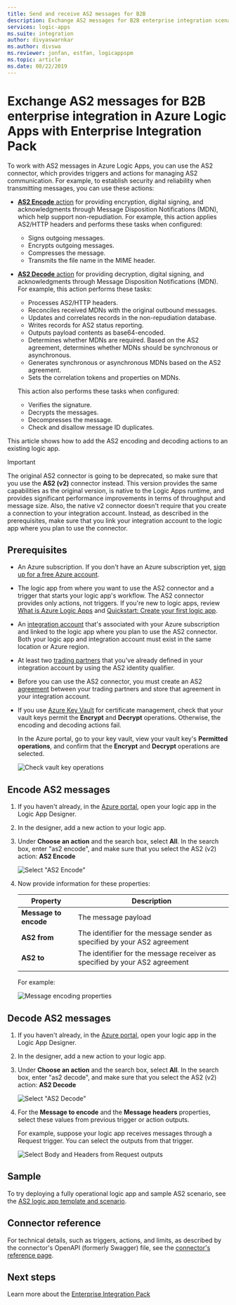 ```yaml
---
title: Send and receive AS2 messages for B2B
description: Exchange AS2 messages for B2B enterprise integration scenarios by using Azure Logic Apps with Enterprise Integration Pack
services: logic-apps
ms.suite: integration
author: divyaswarnkar
ms.author: divswa
ms.reviewer: jonfan, estfan, logicappspm
ms.topic: article
ms.date: 08/22/2019
---
```


# Exchange AS2 messages for B2B enterprise integration in Azure Logic Apps with Enterprise Integration Pack

To work with AS2 messages in Azure Logic Apps, you can use the AS2 connector, which provides triggers and actions for managing AS2 communication. For example, to establish security and reliability when transmitting messages, you can use these actions:

* [**AS2 Encode** action](#encode) for providing encryption, digital signing, and acknowledgments through Message Disposition Notifications (MDN), which help support non-repudiation. For example, this action applies AS2/HTTP headers and performs these tasks when configured:

  * Signs outgoing messages.
  * Encrypts outgoing messages.
  * Compresses the message.
  * Transmits the file name in the MIME header.

* [**AS2 Decode** action](#decode) for providing decryption, digital signing, and acknowledgments through Message Disposition Notifications (MDN). For example, this action performs these tasks:

  * Processes AS2/HTTP headers.
  * Reconciles received MDNs with the original outbound messages.
  * Updates and correlates records in the non-repudiation database.
  * Writes records for AS2 status reporting.
  * Outputs payload contents as base64-encoded.
  * Determines whether MDNs are required. Based on the AS2 agreement, determines whether MDNs should be synchronous or asynchronous.
  * Generates synchronous or asynchronous MDNs based on the AS2 agreement.
  * Sets the correlation tokens and properties on MDNs.

  This action also performs these tasks when configured:

  * Verifies the signature.
  * Decrypts the messages.
  * Decompresses the message.
  * Check and disallow message ID duplicates.

This article shows how to add the AS2 encoding and decoding actions to an existing logic app.

> [!IMPORTANT]
> The original AS2 connector is going to be deprecated, so make sure that you use the **AS2 (v2)** connector instead. 
> This version provides the same capabilities as the original version, is native to the Logic Apps runtime, and provides 
> significant performance improvements in terms of throughput and message size. Also, the native v2 connector doesn't 
> require that you create a connection to your integration account. Instead, as described in the prerequisites, 
> make sure that you link your integration account to the logic app where you plan to use the connector.

## Prerequisites

* An Azure subscription. If you don't have an Azure subscription yet, [sign up for a free Azure account](https://azure.microsoft.com/free/).

* The logic app from where you want to use the AS2 connector and a trigger that starts your logic app's workflow. The AS2 connector provides only actions, not triggers. If you're new to logic apps, review [What is Azure Logic Apps](../logic-apps/logic-apps-overview.md) and [Quickstart: Create your first logic app](../logic-apps/quickstart-create-first-logic-app-workflow.md).

* An [integration account](../logic-apps/logic-apps-enterprise-integration-create-integration-account.md) that's associated with your Azure subscription and linked to the logic app where you plan to use the AS2 connector. Both your logic app and integration account must exist in the same location or Azure region.

* At least two [trading partners](../logic-apps/logic-apps-enterprise-integration-partners.md) that you've already defined in your integration account by using the AS2 identity qualifier.

* Before you can use the AS2 connector, you must create an AS2 [agreement](../logic-apps/logic-apps-enterprise-integration-agreements.md) between your trading partners and store that agreement in your integration account.

* If you use [Azure Key Vault](../key-vault/key-vault-overview.md) for certificate management, check that your vault keys permit the **Encrypt** and **Decrypt** operations. Otherwise, the encoding and decoding actions fail.

  In the Azure portal, go to your key vault, view your vault key's **Permitted operations**, and confirm that the **Encrypt** and **Decrypt** operations are selected.

  ![Check vault key operations](media/logic-apps-enterprise-integration-as2/vault-key-permitted-operations.png)

<a name="encode"></a>

## Encode AS2 messages

1. If you haven't already, in the [Azure portal](https://portal.azure.com), open your logic app in the Logic App Designer.

1. In the designer, add a new action to your logic app.

1. Under **Choose an action** and the search box, select **All**. In the search box, enter "as2 encode", and make sure that you select the AS2 (v2) action: **AS2 Encode**

   ![Select "AS2 Encode"](./media/logic-apps-enterprise-integration-as2/select-as2-encode.png)

1. Now provide information for these properties:

   | Property | Description |
   |----------|-------------|
   | **Message to encode** | The message payload |
   | **AS2 from** | The identifier for the message sender as specified by your AS2 agreement |
   | **AS2 to** | The identifier for the message receiver as specified by your AS2 agreement |
   |||

   For example:

   ![Message encoding properties](./media/logic-apps-enterprise-integration-as2/as2-message-encoding-details.png)

<a name="decode"></a>

## Decode AS2 messages

1. If you haven't already, in the [Azure portal](https://portal.azure.com), open your logic app in the Logic App Designer.

1. In the designer, add a new action to your logic app.

1. Under **Choose an action** and the search box, select **All**. In the search box, enter "as2 decode", and make sure that you select the AS2 (v2) action: **AS2 Decode**

   ![Select "AS2 Decode"](media/logic-apps-enterprise-integration-as2/select-as2-decode.png)

1. For the **Message to encode** and the **Message headers** properties, select these values from previous trigger or action outputs.

   For example, suppose your logic app receives messages through a Request trigger. You can select the outputs from that trigger.

   ![Select Body and Headers from Request outputs](media/logic-apps-enterprise-integration-as2/as2-message-decoding-details.png)

## Sample

To try deploying a fully operational logic app and sample AS2 scenario, see the [AS2 logic app template and scenario](https://azure.microsoft.com/documentation/templates/201-logic-app-as2-send-receive/).

## Connector reference

For technical details, such as triggers, actions, and limits, as described by the connector's OpenAPI (formerly Swagger) file, see the [connector's reference page](/connectors/as2/).

## Next steps

Learn more about the [Enterprise Integration Pack](logic-apps-enterprise-integration-overview.md)
